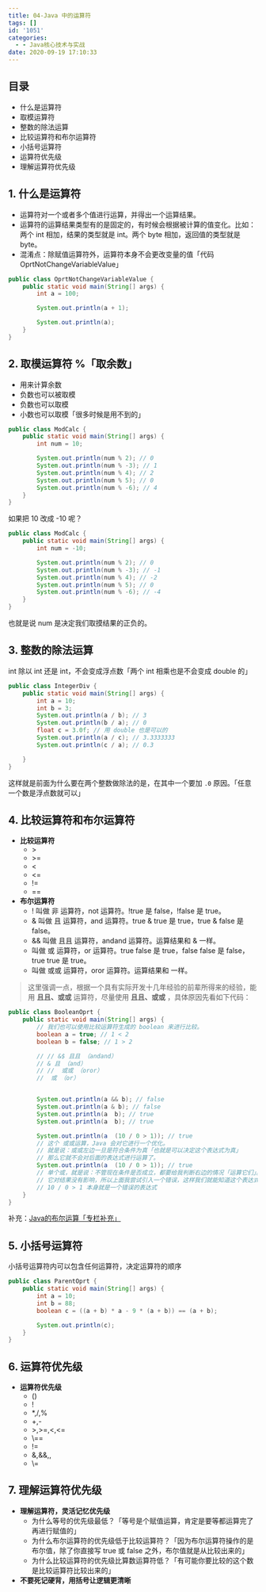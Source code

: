 ```yaml
---
title: 04-Java 中的运算符
tags: []
id: '1051'
categories:
  - - Java核心技术与实战
date: 2020-09-19 17:10:33
---
```


## 目录

*   什么是运算符
*   取模运算符
*   整数的除法运算
*   比较运算符和布尔运算符
*   小括号运算符
*   运算符优先级
*   理解运算符优先级

## 1\. 什么是运算符

*   运算符对一个或者多个值进行运算，并得出一个运算结果。
*   运算符的运算结果类型有的是固定的，有时候会根据被计算的值变化。比如：两个 int 相加，结果的类型就是 int。两个 byte 相加，返回值的类型就是 byte。
*   混淆点：除赋值运算符外，运算符本身不会更改变量的值「代码 OprtNotChangeVariableValue」

```java
public class OprtNotChangeVariableValue {
    public static void main(String[] args) {
        int a = 100;

        System.out.println(a + 1);

        System.out.println(a);
    }
}
```

## 2\. 取模运算符 %「取余数」

*   用来计算余数
*   负数也可以被取模
*   负数也可以取模
*   小数也可以取模「很多时候是用不到的」

```java
public class ModCalc {
    public static void main(String[] args) {
        int num = 10;

        System.out.println(num % 2); // 0
        System.out.println(num % -3); // 1
        System.out.println(num % 4); // 2
        System.out.println(num % 5); // 0
        System.out.println(num % -6); // 4
    }
}
```

如果把 10 改成 -10 呢？

```java
public class ModCalc {
    public static void main(String[] args) {
        int num = -10;

        System.out.println(num % 2); // 0
        System.out.println(num % -3); // -1
        System.out.println(num % 4); // -2
        System.out.println(num % 5); // 0
        System.out.println(num % -6); // -4
    }
}
```

也就是说 num 是决定我们取摸结果的正负的。

## 3\. 整数的除法运算

int 除以 int 还是 int，不会变成浮点数「两个 int 相乘也是不会变成 double 的」

```java
public class IntegerDiv {
    public static void main(String[] args) {
        int a = 10;
        int b = 3;
        System.out.println(a / b); // 3
        System.out.println(b / a); // 0
        float c = 3.0f; // 用 double 也是可以的
        System.out.println(a / c); // 3.3333333
        System.out.println(c / a); // 0.3

    }
}
```

这样就是前面为什么要在两个整数做除法的是，在其中一个要加 `.0` 原因。「任意一个数是浮点数就可以」

## 4\. 比较运算符和布尔运算符

*   **比较运算符**
    *   \>
    *   \>=
    *   <
    *   <=
    *   !=
    *   \==
*   **布尔运算符**
    *   ! 叫做 非 运算符，not 运算符。!true 是 false，!false 是 true。
    *   & 叫做 且 运算符，and 运算符。true & true 是 true，true & false 是 false。
    *   && 叫做 且且 运算符，andand 运算符。运算结果和 & 一样。
    *   叫做 或 运算符，or 运算符。true false 是 true，false false 是 false，true true 是 true。
    *   叫做 或或 运算符，oror 运算符。运算结果和 一样。

> 这里强调一点，根据一个具有实际开发十几年经验的前辈所得来的经验，能用 **且且、或或** 运算符，尽量使用 **且且、或或** ，具体原因先看如下代码：

```java
public class BooleanOprt {
    public static void main(String[] args) {
        // 我们也可以使用比较运算符生成的 boolean 来进行比较。
        boolean a = true; // 1 < 2
        boolean b = false; // 1 > 2

        // // &$ 且且 （andand）
        // & 且 （and）
        // //  或或 （oror）
        //  或 （or）


        System.out.println(a && b); // false 
        System.out.println(a & b); // false
        System.out.println(a  b); // true
        System.out.println(a  b); // true

        System.out.println(a  (10 / 0 > 1)); // true
        // 这个 或或运算，Java 会对它进行一个优化。
        // 就是说：或或左边一旦是符合条件为真「也就是可以决定这个表达式为真」
        // 那么它就不会对后面的表达式进行运算了。
        System.out.println(a  (10 / 0 > 1)); // true
        // 单个或，就是说：不管现在条件是否成立，都要给我判断右边的情况「运算它们」。
        // 它对结果没有影响，所以上面我尝试引入一个错误，这样我们就能知道这个表达式到底有没有执行。
        // 10 / 0 > 1 本身就是一个错误的表达式
    }
}
```

补充：[Java的布尔运算「专栏补充」](https://blog.csdn.net/qq_33254766/article/details/108682947)

## 5\. 小括号运算符

小括号运算符内可以包含任何运算符，决定运算符的顺序

```java
public class ParentOprt {
    public static void main(String[] args) {
        int a = 10;
        int b = 88;
        boolean c = ((a + b) * a - 9 * (a + b)) == (a + b);

        System.out.println(c);
    }
}
```

## 6\. 运算符优先级

*   **运算符优先级**
    *   ()
    *   !
    *   \*,/,%
    *   +,-
    *   \>,>=,<,<=
    *   \\==
    *   !=
    *   &,&&,,
    *   \\=

## 7\. 理解运算符优先级

*   **理解运算符，灵活记忆优先级**
    *   为什么等号的优先级最低？「等号是个赋值运算，肯定是要等都运算完了再进行赋值的」
    *   为什么布尔运算符的优先级低于比较运算符？「因为布尔运算符操作的是布尔值，除了你直接写 true 或 false 之外，布尔值就是从比较出来的」
    *   为什么比较运算符的优先级比算数运算符低？「有可能你要比较的这个数是比较运算符比较出来的」
*   **不要死记硬背，用括号让逻辑更清晰**